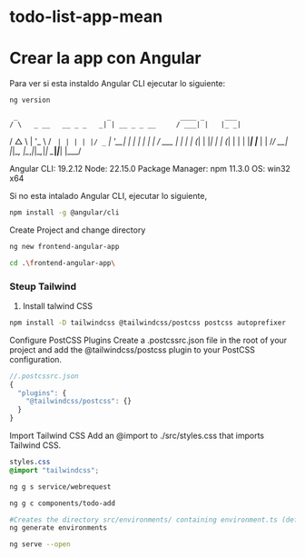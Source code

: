# todo-list-app-mean


# Crear la app con Angular

Para ver si esta instaldo Angular CLI ejecutar lo siguiente:

```bash
ng version
```


     _                      _                 ____ _     ___
    / \   _ __   __ _ _   _| | __ _ _ __     / ___| |   |_ _|
   / △ \ | '_ \ / _` | | | | |/ _` | '__|   | |   | |    | |
  / ___ \| | | | (_| | |_| | | (_| | |      | |___| |___ | |
 /_/   \_\_| |_|\__, |\__,_|_|\__,_|_|       \____|_____|___|
                |___/


Angular CLI: 19.2.12
Node: 22.15.0
Package Manager: npm 11.3.0
OS: win32 x64

Si no esta intalado Angular CLI, ejecutar lo siguiente, 

```bash
npm install -g @angular/cli
```

Create Project and change directory


```bash
ng new frontend-angular-app

cd .\frontend-angular-app\
```

### Steup Tailwind

1. Install talwind CSS

```bash
npm install -D tailwindcss @tailwindcss/postcss postcss autoprefixer
```

Configure PostCSS Plugins
Create a .postcssrc.json file in the root of your project and add the @tailwindcss/postcss plugin to your PostCSS configuration.

```js
//.postcssrc.json
{
  "plugins": {
    "@tailwindcss/postcss": {}
  }
}
```

Import Tailwind CSS
Add an @import to ./src/styles.css that imports Tailwind CSS.

```css
styles.css
@import "tailwindcss";
```

```bash
ng g s service/webrequest
```

```bash
ng g c components/todo-add
```

```bash
#Creates the directory src/environments/ containing environment.ts (default/production) and environment.development.ts. These files hold environment-specific variables.
ng generate environments
```

```bash
ng serve --open
```